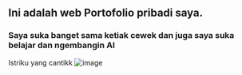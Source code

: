 ## Ini adalah web Portofolio pribadi saya.

### Saya suka banget sama ketiak cewek dan juga saya suka belajar dan ngembangin AI

Istriku yang cantikk
![image](https://kokodocs.netlify.app/img/Ketiak%20Seia%20sexy.jpg)
